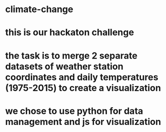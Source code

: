 # climate-change
# this is our hackaton challenge
# the task is to merge 2 separate datasets of weather station coordinates and daily temperatures (1975-2015) to create a visualization
# we chose to use python for data management and js for visualization
